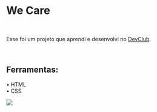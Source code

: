 <h1> We Care </h1>
<br>
<p> Esse foi um projeto que aprendi e desenvolvi no <a href="https://rodolfomori.com.br/devclub">DevClub</a>.</p>
<br>
<h2> Ferramentas:</h2>
<p>
  • HTML
  <br>
  • CSS
</p>
<img src="https://github.com/camilabfar/Desafio-We-Care/blob/master/Mockup%20We%20Care.png?raw=true">
